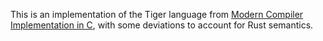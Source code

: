 This is an implementation of the Tiger language from [Modern Compiler Implementation in C](https://www.cs.princeton.edu/~appel/modern/c/), with some deviations to account for Rust semantics.
